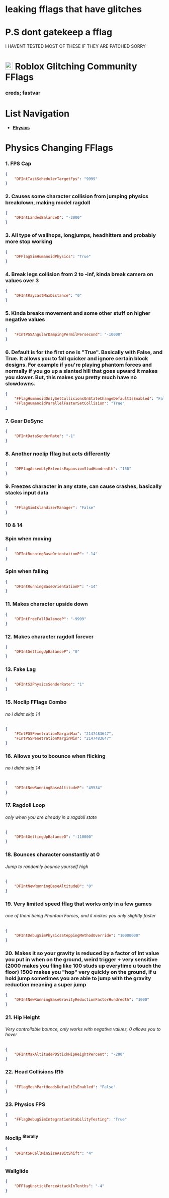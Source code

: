 # leaking fflags that have glitches

# P.S dont gatekeep a fflag
I HAVENT TESTED MOST OF THESE IF THEY ARE PATCHED SORRY

# <img src="https://github.com/devstacking/Roblox.Glitching.Community.FFlags.Collective/assets/106433721/fc3f1971-3161-4c27-8e5e-95ae69363b40" width="24"/> Roblox Glitching Community FFlags

### creds; fastvar

 # List Navigation
* **[Physics](https://github.com/devstacking/Epic-Fast-Flags-List#physics-changing0-flags)**

# Physics Changing FFlags

### 1. FPS Cap
```json
{
	"DFIntTaskSchedulerTargetFps": "9999"
}
```
### 2. Causes some character collision from jumping physics breakdown, making model ragdoll
```json
{
	"DFIntLandedBalanceD": "-2000"
}
```
### 3. All type of wallhops, longjumps, headhitters and probably more stop working
```json
{
	"DFFlagSimHumanoidPhysics": "True"
}
```
### 4. Break legs collision from 2 to -inf, kinda break camera on values over 3
```json
{
	"DFIntRaycastMaxDistance": "0"
}
```
### 5. Kinda breaks movement and some other stuff on higher negative values
```json
{
	"FIntPGSAngularDampingPermilPersecond": "-10000"
}
```
### 6. Default is for the first one is "True". Basically with False, and True. It allows you to fall quicker and ignore certain block designs. For example if you're playing phantom forces and normally if you go up a slanted hill that goes upward it makes you slower. But, this makes you pretty much have no slowdowns.
```json
{
	"FFlagHumanoidOnlySetCollisionsOnStateChangeDefaultIsEnabled": "False",
	"FFlagHumanoidParallelFasterSetCollision": "True"
}
```
### 7. Gear DeSync
```json
{
	"DFIntDataSenderRate": "-1"
}
```
### 8. Another noclip fflag but acts differently
```json
{
	"DFFlagAssemblyExtentsExpansionStudHundredth": "150"
}
```
### 9. Freezes character in any state, can cause crashes, basically stacks input data
```json
{
	"FFlagSimIslandizerManager": "False"
}
```
### 10 & 14
### Spin when moving
```json
{
	"DFIntRunningBaseOrientationP": "-14"
}
```
### Spin when falling
```json
{
	"DFIntRunningBaseOrientationP": "-14"
}
```
### 11. Makes character upside down
```json
{
	"DFIntFreeFallBalanceP": "-9999"
}
```
### 12. Makes character ragdoll forever
```json
{
	"DFIntGettingUpBalanceP": "0"
}
```
### 13. Fake Lag
```json
{
	"DFIntS2PhysicsSenderRate": "1"
}
```
### 15. Noclip FFlags Combo
###### no i didnt skip 14
```json
{
	"FIntPGSPenetrationMarginMax": "2147483647",
	"FIntPGSPenetrationMarginMin": "2147483647"
}
```
### 16. Allows you to boounce when flicking
###### no i didnt skip 14
```json
{
	"DFIntNewRunningBaseAltitudeP": "49534"
}
```
### 17. Ragdoll Loop 
###### only when you are already in a ragdoll state
```json
{
	"DFIntGettingUpBalanceD": "-110000"
}
```
### 18. Bounces character constantly at 0 
###### Jump to randomly bounce yourself high
```json
{
	"DFIntNewRunningBaseAltitudeD": "0"
}
```
### 19. Very limited speed fflag that works only in a few games
###### one of them being Phantom Forces, and it makes you only slightly faster
```json
{
	"DFIntDebugSimPhysicsSteppingMethodOverride": "10000000"
}
```
### 20. Makes it so your gravity is reduced by a factor of Int value you put in when on the ground, weird trigger + very sensitive (2000 makes you fling like 100 studs up everytime u touch the floor) 1500 makes you "hop" very quickly on the ground, if u hold jump sometimes you are able to jump with the gravity reduction meaning a super jump
```json
{
	"DFIntNewRunningBaseGravityReductionFactorHundredth": "1000"
}
```
### 21. Hip Height
###### Very controllable bounce, only works with negative values, 0 allows you to hover
```json
{
	"DFIntMaxAltitudePDStickHipHeightPercent": "-200"
}
```
### 22. Head Collisions R15
```json
{
	"FFlagMeshPartHeadsDefaultIsEnabled": "False"
}
```
### 23. Physics FPS
```json
{
	"FFlagDebugSimIntegrationStabilityTesting": "True"
}
```
### Noclip <sup>literally</sup>
```json
{
	"DFIntSHCellMinSizeAsBitShift": "4"
}
```
### Wallglide
```json
{
	"DFFlagUnstickForceAttackInTenths": "-4"
}
```
